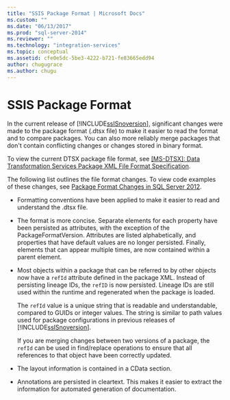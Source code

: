 ```yaml
---
title: "SSIS Package Format | Microsoft Docs"
ms.custom: ""
ms.date: "06/13/2017"
ms.prod: "sql-server-2014"
ms.reviewer: ""
ms.technology: "integration-services"
ms.topic: conceptual
ms.assetid: cfe0e5dc-5be3-4222-b721-fe83665edd94
author: chugugrace
ms.author: chugu
---
```

# SSIS Package Format
  In the current release of [!INCLUDE[ssISnoversion](../includes/ssisnoversion-md.md)], significant changes were made to the package format (.dtsx file) to make it easier to read the format and to compare packages. You can also more reliably merge packages that don't contain conflicting changes or changes stored in binary format.  
  
 To view the current DTSX package file format, see [\[MS-DTSX\]: Data Transformation Services Package XML File Format Specification](https://go.microsoft.com/fwlink/?LinkId=233251).  
  
 The following list outlines the file format changes. To view code examples of these changes, see [Package Format Changes in SQL Server 2012](https://go.microsoft.com/fwlink/?LinkId=233255).  
  
-   Formatting conventions have been applied to make it easier to read and understand the .dtsx file.  
  
-   The format is more concise. Separate elements for each property have been persisted as attributes, with the exception of the PackageFormatVersion. Attributes are listed alphabetically, and properties that have default values are no longer persisted. Finally, elements that can appear multiple times, are now contained within a parent element.  
  
-   Most objects within a package that can be referred to by other objects now have a `refId` attribute defined in the package XML. Instead of persisting lineage IDs, the `refID` is now persisted. Lineage IDs are still used within the runtime and regenerated when the package is loaded.  
  
     The `refId` value is a unique string that is readable and understandable, compared to GUIDs or integer values. The string is similar to path values used for package configurations in previous releases of [!INCLUDE[ssISnoversion](../includes/ssisnoversion-md.md)].  
  
     If you are merging changes between two versions of a package, the `refId` can be used in find/replace operations to ensure that all references to that object have been correctly updated.  
  
-   The layout information is contained in a CData section.  
  
-   Annotations are persisted in cleartext. This makes it easier to extract the information for automated generation of documentation.  
  
  
